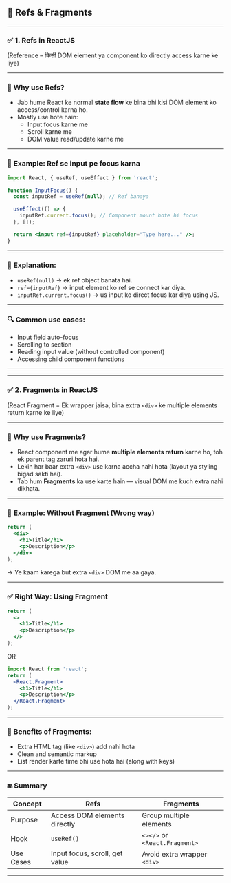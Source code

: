 ## 📘 **Refs & Fragments**  
---

### ✅ **1. Refs in ReactJS**  
(Reference – किसी DOM element ya component ko directly access karne ke liye)

---

### 🧠 **Why use Refs?**  
- Jab hume React ke normal **state flow** ke bina bhi kisi DOM element ko access/control karna ho.  
- Mostly use hote hain:
  - Input focus karne me
  - Scroll karne me
  - DOM value read/update karne me

---

### 🧪 **Example: Ref se input pe focus karna**

```jsx
import React, { useRef, useEffect } from 'react';

function InputFocus() {
  const inputRef = useRef(null); // Ref banaya

  useEffect(() => {
    inputRef.current.focus(); // Component mount hote hi focus
  }, []);

  return <input ref={inputRef} placeholder="Type here..." />;
}
```

---

### 🧠 Explanation:
- `useRef(null)` → ek ref object banata hai.
- `ref={inputRef}` → input element ko ref se connect kar diya.
- `inputRef.current.focus()` → us input ko direct focus kar diya using JS.

---

### 🔍 Common use cases:
- Input field auto-focus
- Scrolling to section
- Reading input value (without controlled component)
- Accessing child component functions

---

---

### ✅ **2. Fragments in ReactJS**  
(React Fragment = Ek wrapper jaisa, bina extra `<div>` ke multiple elements return karne ke liye)

---

### 🧠 **Why use Fragments?**
- React component me agar hume **multiple elements return** karne ho, toh ek parent tag zaruri hota hai.
- Lekin har baar extra `<div>` use karna accha nahi hota (layout ya styling bigad sakti hai).
- Tab hum **Fragments** ka use karte hain — visual DOM me kuch extra nahi dikhata.

---

### 🧪 **Example: Without Fragment (Wrong way)**

```jsx
return (
  <div>
    <h1>Title</h1>
    <p>Description</p>
  </div>
);
```

→ Ye kaam karega but extra `<div>` DOM me aa gaya.

---

### ✅ **Right Way: Using Fragment**

```jsx
return (
  <>
    <h1>Title</h1>
    <p>Description</p>
  </>
);
```

OR

```jsx
import React from 'react';
return (
  <React.Fragment>
    <h1>Title</h1>
    <p>Description</p>
  </React.Fragment>
);
```

---

### 🎯 Benefits of Fragments:
- Extra HTML tag (like `<div>`) add nahi hota
- Clean and semantic markup
- List render karte time bhi use hota hai (along with keys)

---

### 🔚 Summary

| Concept    | Refs                            | Fragments                      |
|------------|----------------------------------|--------------------------------|
| Purpose    | Access DOM elements directly    | Group multiple elements        |
| Hook       | `useRef()`                      | `<></>` or `<React.Fragment>` |
| Use Cases  | Input focus, scroll, get value  | Avoid extra wrapper `<div>`   |

---


